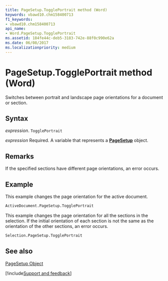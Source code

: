 ```yaml
---
title: PageSetup.TogglePortrait method (Word)
keywords: vbawd10.chm158400713
f1_keywords:
- vbawd10.chm158400713
api_name:
- Word.PageSetup.TogglePortrait
ms.assetid: 184fe44c-deb5-3183-742e-88f0c990e62a
ms.date: 06/08/2017
ms.localizationpriority: medium
---
```



# PageSetup.TogglePortrait method (Word)

Switches between portrait and landscape page orientations for a document or section.


## Syntax

_expression_. `TogglePortrait`

_expression_ Required. A variable that represents a **[PageSetup](Word.PageSetup.md)** object.


## Remarks

If the specified sections have different page orientations, an error occurs.


## Example

This example changes the page orientation for the active document.


```vb
ActiveDocument.PageSetup.TogglePortrait
```

This example changes the page orientation for all the sections in the selection. If the initial orientation of each section is not the same as the orientation of the other sections, an error occurs.




```vb
Selection.PageSetup.TogglePortrait
```


## See also


[PageSetup Object](Word.PageSetup.md)

[!include[Support and feedback](~/includes/feedback-boilerplate.md)]